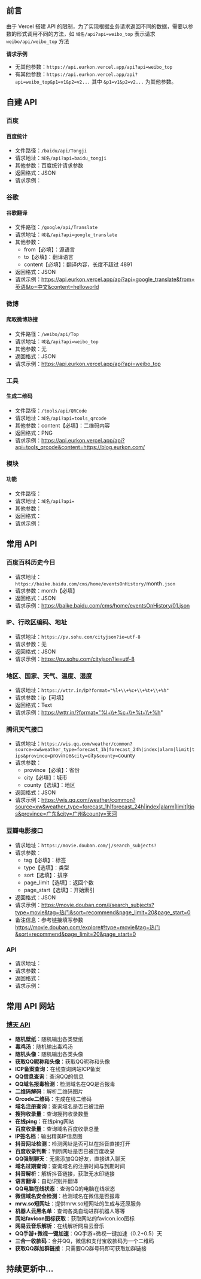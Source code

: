 ## 前言

由于 Vercel 搭建 API 的限制，为了实现根据业务请求返回不同的数据，需要以参数的形式调用不同的方法，如 `域名/api?api=weibo_top` 表示请求 `weibo/api/weibo_top` 方法

**请求示例**
  - 无其他参数：`https://api.eurkon.vercel.app/api?api=weibo_top`
  - 有其他参数：`https://api.eurkon.vercel.app/api?api=weibo_top&p1=v1&p2=v2...` 其中 `&p1=v1&p2=v2...` 为其他参数。

## 自建 API

### 百度
#### 百度统计
  - 文件路径：`/baidu/api/Tongji`
  - 请求地址：`域名/api?api=baidu_tongji`
  - 其他参数：百度统计请求参数
  - 返回格式：JSON
  - 请求示例：

### 谷歌

#### 谷歌翻译
  - 文件路径：`/google/api/Translate`
  - 请求地址：`域名/api?api=google_translate`
  - 其他参数：
    - from【必填】：源语言
    - to【必填】：翻译语言
    - content【必填】：翻译内容，长度不超过 4891
  - 返回格式：JSON
  - 请求示例：https://api.eurkon.vercel.app/api?api=google_translate&from=英语&to=中文&content=helloworld

### 微博

#### 爬取微博热搜
  - 文件路径：`/weibo/api/Top`
  - 请求地址：`域名/api?api=weibo_top`
  - 其他参数：无
  - 返回格式：JSON
  - 请求示例：https://api.eurkon.vercel.app/api?api=weibo_top

### 工具

#### 生成二维码
  - 文件路径：`/tools/api/QRCode`
  - 请求地址：`域名/api?api=tools_qrcode`
  - 其他参数：content【必填】：二维码内容
  - 返回格式：PNG
  - 请求示例：https://api.eurkon.vercel.app/api?api=tools_qrcode&content=https://blog.eurkon.com/

### 模块

#### 功能
  - 文件路径：
  - 请求地址：`域名/api?api=`
  - 其他参数：
  - 返回格式：
  - 请求示例：

## 常用 API

### 百度百科历史今日
  - 请求地址：`https://baike.baidu.com/cms/home/eventsOnHistory/`month`.json`
  - 请求参数：month【必填】
  - 返回格式：JSON
  - 请求示例：https://baike.baidu.com/cms/home/eventsOnHistory/01.json

### IP、行政区编码、地址
  - 请求地址：`https://pv.sohu.com/cityjson?ie=utf-8`
  - 请求参数：无
  - 返回格式：JSON
  - 请求示例：https://pv.sohu.com/cityjson?ie=utf-8

### 地区、国家、天气、温度、湿度
  - 请求地址：`https://wttr.in/`ip`?format="%l+\\+%c+\\+%t+\\+%h"`
  - 请求参数：ip【可填】
  - 返回格式：Text
  - 请求示例：https://wttr.in/?format="%l+\\+%c+\\+%t+\\+%h"

### 腾讯天气接口
  - 请求地址：`https://wis.qq.com/weather/common?source=xw&weather_type=forecast_1h|forecast_24h|index|alarm|limit|tips&province=`province`&city=`city`&county=`county
  - 请求参数：
    - province【必填】：省份
    - city【必填】：城市
    - county【选填】：地区
  - 返回格式：JSON
  - 请求示例：https://wis.qq.com/weather/common?source=xw&weather_type=forecast_1h|forecast_24h|index|alarm|limit|tips&province=广东&city=广州&county=天河

### 豆瓣电影接口
  - 请求地址：`https://movie.douban.com/j/search_subjects?`
  - 请求参数：
    - tag【必填】：标签
    - type【选填】：类型
    - sort【选填】：排序
    - page_limit【选填】：返回个数
    - page_start【选填】：开始索引
  - 返回格式：JSON
  - 请求示例：https://movie.douban.com/j/search_subjects?type=movie&tag=热门&sort=recommend&page_limit=20&page_start=0
  - 备注信息：参考链接填写参数 https://movie.douban.com/explore#!type=movie&tag=热门&sort=recommend&page_limit=20&page_start=0

### API
  - 请求地址：
  - 请求参数：
  - 返回格式：
  - 请求示例：

## 常用 API 网站

### [博天 API](https://api.btstu.cn/)

- **随机壁纸**：随机输出各类壁纸
- **毒鸡汤**：随机输出毒鸡汤
- **随机头像**：随机输出各类头像
- **获取QQ昵称和头像**：获取QQ昵称和头像
- **ICP备案查询**：在线查询网站ICP备案
- **QQ信息查询**：查询QQ的信息
- **QQ域名报毒检测**：检测域名在QQ是否报毒
- **二维码解码**：解析二维码图片
- **Qrcode二维码**：生成在线二维码
- **域名注册查询**：查询域名是否已被注册
- **搜狗收录量**：查询搜狗收录数量
- **在线ping**：在线ping网站
- **百度收录量**：查询域名百度收录总量
- **IP签名档**：输出精美IP信息图
- **抖音网址检测**：检测网址是否可以在抖音直接打开
- **百度收录判断**：判断网址是否已被百度收录
- **QQ强制聊天**：无需添加QQ好友，直接进入聊天
- **域名过期查询**：查询域名的注册时间与到期时间
- **抖音解析**：解析抖音链接，获取无水印链接
- **语言翻译**：自动识别并翻译
- **QQ电脑在线状态**：查询QQ的电脑在线状态
- **微信域名安全检测**：检测域名在微信是否报毒
- **mrw.so短网址**：提供mrw.so短网址的生成与还原服务
- **机器人云黑名单**：查询各类自动进群机器人等等
- **网站favicon图标获取**：获取网站的favicon.ico图标
- **网易云音乐解析**：在线解析网易云音乐
- **QQ手游+微视一键加速**：QQ手游+微视一键加速（0.2+0.5）天
- **三合一收款码**：合并QQ，微信和支付宝收款码为一个二维码
- **获取QQ群加群链接**：只需要QQ群号码即可获取加群链接

## 持续更新中...
